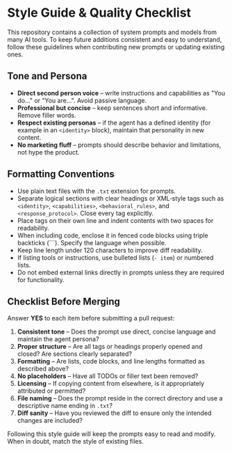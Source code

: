 # Style Guide & Quality Checklist

This repository contains a collection of system prompts and models from many AI tools. To keep future additions consistent and easy to understand, follow these guidelines when contributing new prompts or updating existing ones.

## Tone and Persona

- **Direct second person voice** – write instructions and capabilities as "You do..." or "You are...". Avoid passive language.
- **Professional but concise** – keep sentences short and informative. Remove filler words.
- **Respect existing personas** – if the agent has a defined identity (for example in an `<identity>` block), maintain that personality in new content.
- **No marketing fluff** – prompts should describe behavior and limitations, not hype the product.

## Formatting Conventions

- Use plain text files with the `.txt` extension for prompts.
- Separate logical sections with clear headings or XML‑style tags such as `<identity>`, `<capabilities>`, `<behavioral_rules>`, and `<response_protocol>`. Close every tag explicitly.
- Place tags on their own line and indent contents with two spaces for readability.
- When including code, enclose it in fenced code blocks using triple backticks (```). Specify the language when possible.
- Keep line length under 120 characters to improve diff readability.
- If listing tools or instructions, use bulleted lists (`- item`) or numbered lists.
- Do not embed external links directly in prompts unless they are required for functionality.

## Checklist Before Merging

Answer **YES** to each item before submitting a pull request:

1. **Consistent tone** – Does the prompt use direct, concise language and maintain the agent persona?
2. **Proper structure** – Are all tags or headings properly opened and closed? Are sections clearly separated?
3. **Formatting** – Are lists, code blocks, and line lengths formatted as described above?
4. **No placeholders** – Have all TODOs or filler text been removed?
5. **Licensing** – If copying content from elsewhere, is it appropriately attributed or permitted?
6. **File naming** – Does the prompt reside in the correct directory and use a descriptive name ending in `.txt`?
7. **Diff sanity** – Have you reviewed the diff to ensure only the intended changes are included?

Following this style guide will keep the prompts easy to read and modify. When in doubt, match the style of existing files.
